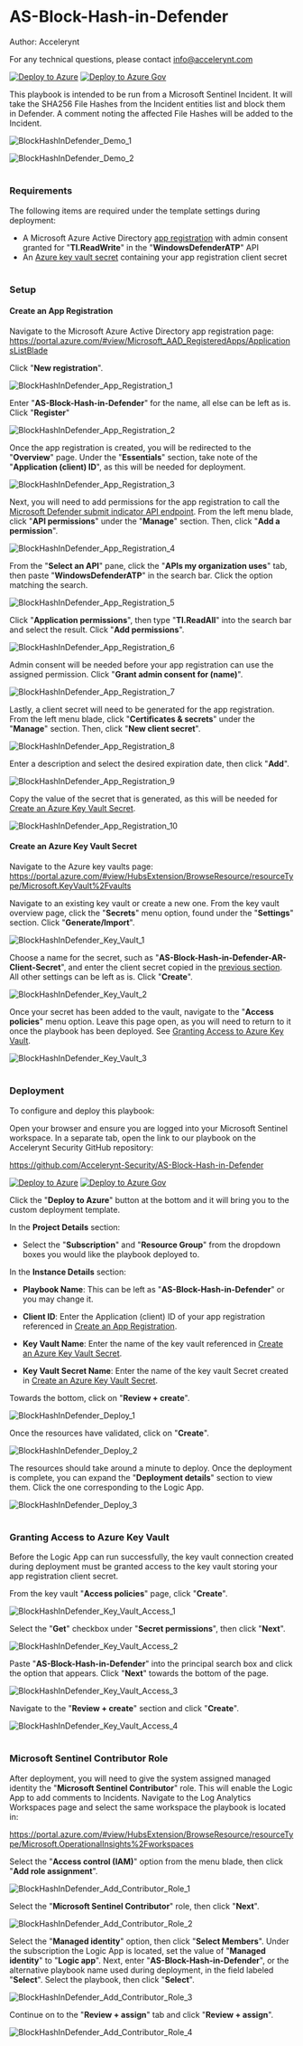 # AS-Block-Hash-in-Defender

Author: Accelerynt

For any technical questions, please contact info@accelerynt.com  

[![Deploy to Azure](https://aka.ms/deploytoazurebutton)](https://portal.azure.com/#create/Microsoft.Template/uri/https%3A%2F%2Fraw.githubusercontent.com%2FAccelerynt-Security%2FAS-Block-Hash-in-Defender%2Fmain%2Fazuredeploy.json)
[![Deploy to Azure Gov](https://aka.ms/deploytoazuregovbutton)](https://portal.azure.us/#create/Microsoft.Template/uri/https%3A%2F%2Fraw.githubusercontent.com%2FAccelerynt-Security%2FAS-Block-Hash-in-Defender%2Fmain%2Fazuredeploy.json)       

This playbook is intended to be run from a Microsoft Sentinel Incident. It will take the SHA256 File Hashes from the Incident entities list and block them in Defender. A comment noting the affected File Hashes will be added to the Incident.
                                                                                                                                     
![BlockHashInDefender_Demo_1](Images/BlockHashInDefender_Demo_1.png)

![BlockHashInDefender_Demo_2](Images/BlockHashInDefender_Demo_2.png)


#
### Requirements
                                                                                                                                     
The following items are required under the template settings during deployment: 

* A Microsoft Azure Active Directory [app registration](https://github.com/Accelerynt-Security/AS-Block-Hash-in-Defender#create-an-app-registration) with admin consent granted for "**TI.ReadWrite**" in the "**WindowsDefenderATP**" API
* An [Azure key vault secret](https://github.com/Accelerynt-Security/AS-Block-Hash-in-Defender#create-an-azure-key-vault-secret) containing your app registration client secret


# 
### Setup

#### Create an App Registration

Navigate to the Microsoft Azure Active Directory app registration page: https://portal.azure.com/#view/Microsoft_AAD_RegisteredApps/ApplicationsListBlade

Click "**New registration**".

![BlockHashInDefender_App_Registration_1](Images/BlockHashInDefender_App_Registration_1.png)

Enter "**AS-Block-Hash-in-Defender**" for the name, all else can be left as is. Click "**Register**"

![BlockHashInDefender_App_Registration_2](Images/BlockHashInDefender_App_Registration_2.png)

Once the app registration is created, you will be redirected to the "**Overview**" page. Under the "**Essentials**" section, take note of the "**Application (client) ID**", as this will be needed for deployment.

![BlockHashInDefender_App_Registration_3](Images/BlockHashInDefender_App_Registration_3.png)

Next, you will need to add permissions for the app registration to call the [Microsoft Defender submit indicator API endpoint](https://learn.microsoft.com/en-us/microsoft-365/security/defender-endpoint/post-ti-indicator?view=o365-worldwide#permissions). From the left menu blade, click "**API permissions**" under the "**Manage**" section. Then, click "**Add a permission**".

![BlockHashInDefender_App_Registration_4](Images/BlockHashInDefender_App_Registration_4.png)

From the "**Select an API**" pane, click the "**APIs my organization uses**" tab, then paste "**WindowsDefenderATP**" in the search bar. Click the option matching the search.

![BlockHashInDefender_App_Registration_5](Images/BlockHashInDefender_App_Registration_5.png)

Click "**Application permissions**", then type "**TI.ReadAll**" into the search bar and select the result. Click "**Add permissions**".

![BlockHashInDefender_App_Registration_6](Images/BlockHashInDefender_App_Registration_6.png)

Admin consent will be needed before your app registration can use the assigned permission. Click "**Grant admin consent for (name)**".

![BlockHashInDefender_App_Registration_7](Images/BlockHashInDefender_App_Registration_7.png)

Lastly, a client secret will need to be generated for the app registration. From the left menu blade, click "**Certificates & secrets**" under the "**Manage**" section. Then, click "**New client secret**".

![BlockHashInDefender_App_Registration_8](Images/BlockHashInDefender_App_Registration_8.png)

Enter a description and select the desired expiration date, then click "**Add**".

![BlockHashInDefender_App_Registration_9](Images/BlockHashInDefender_App_Registration_9.png)

Copy the value of the secret that is generated, as this will be needed for [Create an Azure Key Vault Secret](https://github.com/Accelerynt-Security/AS-Block-Hash-in-Defender#create-an-azure-key-vault-secret).

![BlockHashInDefender_App_Registration_10](Images/BlockHashInDefender_App_Registration_10.png)


#### Create an Azure Key Vault Secret

Navigate to the Azure key vaults page: https://portal.azure.com/#view/HubsExtension/BrowseResource/resourceType/Microsoft.KeyVault%2Fvaults

Navigate to an existing key vault or create a new one. From the key vault overview page, click the "**Secrets**" menu option, found under the "**Settings**" section. Click "**Generate/Import**".

![BlockHashInDefender_Key_Vault_1](Images/BlockHashInDefender_Key_Vault_1.png)

Choose a name for the secret, such as "**AS-Block-Hash-in-Defender-AR-Client-Secret**", and enter the client secret copied in the [previous section](https://github.com/Accelerynt-Security/AS-Block-Hash-in-Defender#create-an-app-registration). All other settings can be left as is. Click "**Create**". 

![BlockHashInDefender_Key_Vault_2](Images/BlockHashInDefender_Key_Vault_2.png)

Once your secret has been added to the vault, navigate to the "**Access policies**" menu option. Leave this page open, as you will need to return to it once the playbook has been deployed. See [Granting Access to Azure Key Vault](https://github.com/Accelerynt-Security/AS-Block-Hash-in-Defender#granting-access-to-azure-key-vault).

![BlockHashInDefender_Key_Vault_3](Images/BlockHashInDefender_Key_Vault_3.png)


#
### Deployment

To configure and deploy this playbook:
 
Open your browser and ensure you are logged into your Microsoft Sentinel workspace. In a separate tab, open the link to our playbook on the Accelerynt Security GitHub repository:

https://github.com/Accelerynt-Security/AS-Block-Hash-in-Defender

[![Deploy to Azure](https://aka.ms/deploytoazurebutton)](https://portal.azure.com/#create/Microsoft.Template/uri/https%3A%2F%2Fraw.githubusercontent.com%2FAccelerynt-Security%2FAS-Block-Hash-in-Defender%2Fmain%2Fazuredeploy.json)
[![Deploy to Azure Gov](https://aka.ms/deploytoazuregovbutton)](https://portal.azure.us/#create/Microsoft.Template/uri/https%3A%2F%2Fraw.githubusercontent.com%2FAccelerynt-Security%2FAS-Block-Hash-in-Defender%2Fmain%2Fazuredeploy.json)                                             

Click the "**Deploy to Azure**" button at the bottom and it will bring you to the custom deployment template.

In the **Project Details** section:

* Select the "**Subscription**" and "**Resource Group**" from the dropdown boxes you would like the playbook deployed to.  

In the **Instance Details** section:

* **Playbook Name**: This can be left as "**AS-Block-Hash-in-Defender**" or you may change it.

* **Client ID**: Enter the Application (client) ID of your app registration referenced in [Create an App Registration](https://github.com/Accelerynt-Security/AS-Block-Hash-in-Defender#create-an-app-registration).

* **Key Vault Name**: Enter the name of the key vault referenced in [Create an Azure Key Vault Secret](https://github.com/Accelerynt-Security/AS-Block-Hash-in-Defender#create-an-azure-key-vault-secret).

* **Key Vault Secret Name**: Enter the name of the key vault Secret created in [Create an Azure Key Vault Secret](https://github.com/Accelerynt-Security/AS-Block-Hash-in-Defender#create-an-azure-key-vault-secret).

Towards the bottom, click on "**Review + create**". 

![BlockHashInDefender_Deploy_1](Images/BlockHashInDefender_Deploy_1.png)

Once the resources have validated, click on "**Create**".

![BlockHashInDefender_Deploy_2](Images/BlockHashInDefender_Deploy_2.png)

The resources should take around a minute to deploy. Once the deployment is complete, you can expand the "**Deployment details**" section to view them.
Click the one corresponding to the Logic App.

![BlockHashInDefender_Deploy_3](Images/BlockHashInDefender_Deploy_3.png)


#
### Granting Access to Azure Key Vault

Before the Logic App can run successfully, the key vault connection created during deployment must be granted access to the key vault storing your app registration client secret.

From the key vault "**Access policies**" page, click "**Create**".

![BlockHashInDefender_Key_Vault_Access_1](Images/BlockHashInDefender_Key_Vault_Access_1.png)

Select the "**Get**" checkbox under "**Secret permissions**", then click "**Next**".

![BlockHashInDefender_Key_Vault_Access_2](Images/BlockHashInDefender_Key_Vault_Access_2.png)

Paste "**AS-Block-Hash-in-Defender**" into the principal search box and click the option that appears. Click "**Next**" towards the bottom of the page.

![BlockHashInDefender_Key_Vault_Access_3](Images/BlockHashInDefender_Key_Vault_Access_3.png)

Navigate to the "**Review + create**" section and click "**Create**".

![BlockHashInDefender_Key_Vault_Access_4](Images/BlockHashInDefender_Key_Vault_Access_4.png)


#
### Microsoft Sentinel Contributor Role

After deployment, you will need to give the system assigned managed identity the "**Microsoft Sentinel Contributor**" role. This will enable the Logic App to add comments to Incidents. Navigate to the Log Analytics Workspaces page and select the same workspace the playbook is located in:

https://portal.azure.com/#view/HubsExtension/BrowseResource/resourceType/Microsoft.OperationalInsights%2Fworkspaces

Select the "**Access control (IAM)**" option from the menu blade, then click "**Add role assignment**".

![BlockHashInDefender_Add_Contributor_Role_1](Images/BlockHashInDefender_Add_Contributor_Role_1.png)

Select the "**Microsoft Sentinel Contributor**" role, then click "**Next**".

![BlockHashInDefender_Add_Contributor_Role_2](Images/BlockHashInDefender_Add_Contributor_Role_2.png)

Select the "**Managed identity**" option, then click "**Select Members**". Under the subscription the Logic App is located, set the value of "**Managed identity**" to "**Logic app**". Next, enter "**AS-Block-Hash-in-Defender**", or the alternative playbook name used during deployment, in the field labeled "**Select**". Select the playbook, then click "**Select**".

![BlockHashInDefender_Add_Contributor_Role_3](Images/BlockHashInDefender_Add_Contributor_Role_3.png)

Continue on to the "**Review + assign**" tab and click "**Review + assign**".

![BlockHashInDefender_Add_Contributor_Role_4](Images/BlockHashInDefender_Add_Contributor_Role_4.png)
